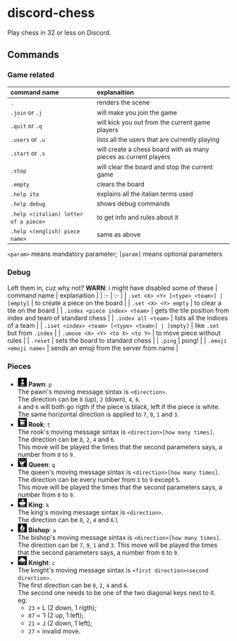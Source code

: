 # discord-chess
Play chess in 32 or less on Discord.

## Commands
### Game related
| command name | explanaition |
| :- | :- |
| `.` | renders the scene |
| `.join` or `.j` | will make you join the game |
| `.quit` or `.q` | will kick you out from the current game players |
| `.users` or `.u` | lists all the users that are currently playing |
| `.start` or `.s` | will create a chess board with as many pieces as current players |
| `.stop` | will clear the board and stop the current game |
| `.empty` | clears the board |
| `.help ita` | explains all the italian terms used |
| `.help debug` | shows debug commands |
| `.help <(italian) letter of a piece>` | to get info and rules about it |
| `.help <(english) piece name>` | same as above |
`<param>` means mandatory parameter; `[param]` means optional parameters

### Debug
Left them in, cuz why not? **WARN**: i might have disabled some of these
| command name | explanaition |
| :- | :- |
| `.set <X> <Y> [<type> <team>] | [empty]` | to create a piece on the board |
| `.set <X> <Y> empty` | to clear a tile on the board |
| `.index <piece index> <team>` | gets the tile position from index and team of standard chess |
| `.index all <team>` | lists all the indices of a team |
| `.iset <index> <team> [<type> <team>] | [empty]` | like `.set` but from `.index` | 
| `.umove <X> <Y> <to X> <to Y>` | to move piece without rules |
| `.reset` | sets the board to standard chess |
| `.ping` | pong! |
| `.emoji <emoji name>` | sends an emoji from the server from name |

<style> img { width:20px; } </style>

### Pieces
- ![](./img/wbp.png) **Pawn**: `p`\
The pawn's moving message sintax is `<direction>`.\
The direction can be `8` (up), `2` (down), `4`, `6`.\
`4` and `6` will both go rigth if the piece is black, left if the piece is white.\
The same horizontal direction is applied to `7`, `9`, `1` and `3`.
- ![](./img/wbt.png) **Rook**: `t`\
The rook's moving message sintax is `<direction>[how many times]`.\
The direction can be `8`, `2`, `4` and `6`.\
This move will be played the times that the second parameters says, a number from `0` to `9`.
- ![](./img/wbq.png) **Queen**: `q`\
The queen's moving message sintax is `<direction>[how many times]`.\
The direction can be every number from `1` to `9` except `5`.\
This move will be played the times that the second parameters says, a number from `0` to `9`.
- ![](./img/wbk.png) **King**: `k`\
The king's moving message sintax is `<direction>`.\
The direction can be `8`, `2`, `4` and `6`.\
- ![](./img/wba.png) **Bishop**: `a`\
The bishop's moving message sintax is `<direction>[how many times]`.\
The direction can be `7`, `9`, `1` and `3`. This move will be played the times that the second parameters says, a number from `0` to `9`.
- ![](./img/wbc.png) **Knight**: `c`\
The knight's moving message sintax is `<first direction><second direction>`.\
The first direction can be `8`, `2`, `4` and `6`.\
The second one needs to be one of the two diagonal keys next to it.\
eg:
    - `23` = L (2 down, 1 rigth);
    - `87` = ꓶ (2 up, 1 left);
    - `21` = ⅃ (2 down, 1 left);
    - `27` = invalid move.